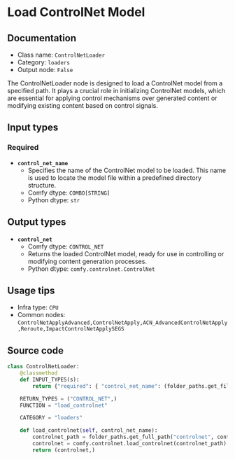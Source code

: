 # Load ControlNet Model
## Documentation
- Class name: `ControlNetLoader`
- Category: `loaders`
- Output node: `False`

The ControlNetLoader node is designed to load a ControlNet model from a specified path. It plays a crucial role in initializing ControlNet models, which are essential for applying control mechanisms over generated content or modifying existing content based on control signals.
## Input types
### Required
- **`control_net_name`**
    - Specifies the name of the ControlNet model to be loaded. This name is used to locate the model file within a predefined directory structure.
    - Comfy dtype: `COMBO[STRING]`
    - Python dtype: `str`
## Output types
- **`control_net`**
    - Comfy dtype: `CONTROL_NET`
    - Returns the loaded ControlNet model, ready for use in controlling or modifying content generation processes.
    - Python dtype: `comfy.controlnet.ControlNet`
## Usage tips
- Infra type: `CPU`
- Common nodes: `ControlNetApplyAdvanced,ControlNetApply,ACN_AdvancedControlNetApply,Reroute,ImpactControlNetApplySEGS`


## Source code
```python
class ControlNetLoader:
    @classmethod
    def INPUT_TYPES(s):
        return {"required": { "control_net_name": (folder_paths.get_filename_list("controlnet"), )}}

    RETURN_TYPES = ("CONTROL_NET",)
    FUNCTION = "load_controlnet"

    CATEGORY = "loaders"

    def load_controlnet(self, control_net_name):
        controlnet_path = folder_paths.get_full_path("controlnet", control_net_name)
        controlnet = comfy.controlnet.load_controlnet(controlnet_path)
        return (controlnet,)

```
